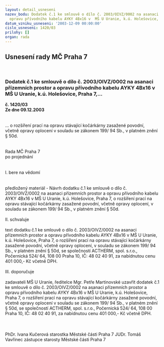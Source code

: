 ```yaml
---
layout: detail_usneseni
nazev_bodu: Dodatek č.1 ke smlouvě o dílo č. 2003/OIVZ/0002 na asanaci přízemních  prostor  a
  opravu přívodního kabelu AYKY 4Bx16 v  MŠ U Uranie, k.ú. Holešovice, Praha 7,...
datum_vzniku_usneseni: '2003-12-09 00:00:00'
cislo_usneseni: 1420/03
prilohy: []
organ: rada
---
```

<div id="ucUsn_pList" class="usn">
	<span><h2>Usnesení rady MČ Praha 7 </h2>
<br></span><div class="standBody">
<span><h3>Dodatek č.1 ke smlouvě o dílo č. 2003/OIVZ/0002 na asanaci přízemních  prostor  a opravu přívodního kabelu AYKY 4Bx16 v  MŠ U Uranie, k.ú. Holešovice, Praha 7,...</h3></span><div class="center">
		<strong>č. 1420/03</strong><br>
	</div>
<div class="center">
		<strong>Ze dne 09.12.2003</strong><br><br>
	</div>
<br>... o rozšíření prací na opravu stávající kočárkárny zasažené povodní, včetně opravy oplocení v souladu se zákonem 199/ 94 Sb., v platném znění § 50d.<br><br><br>Rada MČ Praha 7<br>po projednání<br><br><br>I.	bere na vědomí<br><br> <br>předložený materiál - Návrh dodatku č.1 ke smlouvě o dílo č. 2003/OIVZ/0002 na asanaci přízemních  prostor  a opravu přívodního kabelu AYKY 4Bx16 v  MŠ U Uranie, k.ú. Holešovice, Praha 7, o rozšíření prací na opravu stávající kočárkárny zasažené povodní, včetně opravy oplocení, v souladu se zákonem 199/ 94 Sb., v platném znění § 50d.  <br><br>II.	schvaluje <br><br>text dodatku č.1 ke smlouvě o dílo č. 2003/OIVZ/0002 na  asanaci přízemních  prostor  a opravu přívodního kabelu AYKY 4Bx16 v  MŠ U Uranie, k.ú. Holešovice, Praha 7, o rozšíření prací na opravu stávající kočárkárny zasažené povodní, včetně opravy oplocení, v souladu se zákonem 199/ 94 Sb., v platném znění § 50d, se společností ACTHERM,  spol. s.r.o.,  Počernická  524/ 64, 108 00 Praha 10, IČ: 48 02 40 91, za nabídnutou cenu 401 000,- Kč včetně  DPH.<br><br>III.	doporučuje<br><br>zadavateli MŠ U Uranie, ředitelce Mgr. Petře Martinovské uzavřít dodatek č.1 ke smlouvě o dílo č.  2003/OIVZ/0002 na asanaci přízemních  prostor  a opravu přívodního kabelu AYKY 4Bx16 v  MŠ U Uranie, k.ú. Holešovice, Praha 7, o rozšíření prací na opravu stávající kočárkárny zasažené povodní, včetně opravy oplocení v souladu se zákonem 199/ 94 Sb., v platném znění § 50d, se společností ACTHERM,  spol. s.r.o.,  Počernická  524/ 64, 108 00 Praha 10, IČ: 48 02 40 91, za nabídnutou cenu 401 000,- Kč včetně  DPH.<br><br> <br>	<br>PhDr. Ivana Kučerová starostka Městské části Praha 7	 JUDr. Tomáš Vavřinec zástupce starosty Městské části Praha 7<br>	<br><br><br><br>
</div>
</div>